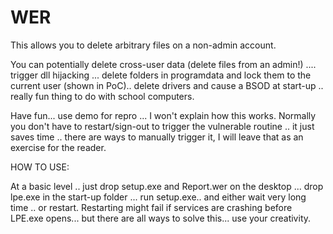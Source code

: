 # WER

This allows you to delete arbitrary files on a non-admin account.

You can potentially delete cross-user data (delete files from an admin!) .... trigger dll hijacking ... delete folders in programdata and lock them to the current user (shown in PoC)..
delete drivers and cause a BSOD at start-up .. really fun thing to do with school computers.

Have fun... use demo for repro ... I won't explain how this works. Normally you don't have to restart/sign-out to trigger the vulnerable routine .. it just saves time .. there are ways to manually trigger it, I will leave that as an exercise for the reader.

HOW TO USE:

At a basic level .. just drop setup.exe and Report.wer on the desktop ... drop lpe.exe in the start-up folder ... run setup.exe.. and either wait very long time .. or restart. Restarting might fail if services are crashing before LPE.exe opens... but there are all ways to solve this... use your creativity.




